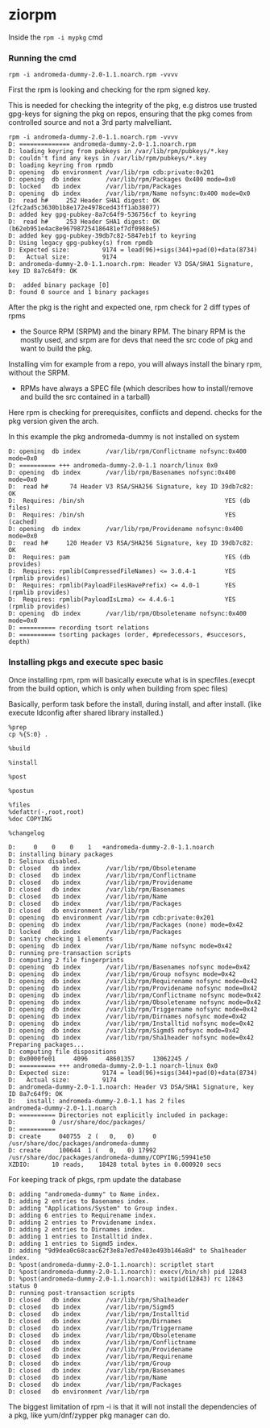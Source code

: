 # ziorpm

Inside the `rpm -i mypkg` cmd


### Running the cmd

`rpm -i andromeda-dummy-2.0-1.1.noarch.rpm -vvvv`

First the rpm is looking and checking for the rpm signed key.

This is needed for checking the integrity of the pkg, e.g distros use trusted gpg-keys for signing the pkg on repos,
 ensuring that the pkg comes from controlled source and not a 3rd party malvelliant.

```console
rpm -i andromeda-dummy-2.0-1.1.noarch.rpm -vvvv
D: ============== andromeda-dummy-2.0-1.1.noarch.rpm
D: loading keyring from pubkeys in /var/lib/rpm/pubkeys/*.key
D: couldn't find any keys in /var/lib/rpm/pubkeys/*.key
D: loading keyring from rpmdb
D: opening  db environment /var/lib/rpm cdb:private:0x201
D: opening  db index       /var/lib/rpm/Packages 0x400 mode=0x0
D: locked   db index       /var/lib/rpm/Packages
D: opening  db index       /var/lib/rpm/Name nofsync:0x400 mode=0x0
D:  read h#     252 Header SHA1 digest: OK (2fc2ad5c3630b1b8e172e4978ced43ff1ab38077)
D: added key gpg-pubkey-8a7c64f9-536756cf to keyring
D:  read h#     253 Header SHA1 digest: OK (b62eb951e4ac8e967987254186481ef7df0988e5)
D: added key gpg-pubkey-39db7c82-5847eb1f to keyring
D: Using legacy gpg-pubkey(s) from rpmdb
D: Expected size:         9174 = lead(96)+sigs(344)+pad(0)+data(8734)
D:   Actual size:         9174
D: andromeda-dummy-2.0-1.1.noarch.rpm: Header V3 DSA/SHA1 Signature, key ID 8a7c64f9: OK
```


```console
D: 	added binary package [0]
D: found 0 source and 1 binary packages
```

After the pkg is the right and expected one,  rpm check for 2 diff types of rpms

- the Source RPM (SRPM) and the binary RPM. The binary RPM is the mostly used, and srpm are for devs that need the src code of pkg and want to build the pkg.

Installing vim for example from a repo, you will always install the binary rpm, without the SRPM.

- RPMs have always a SPEC file (which describes how to install/remove and build the src contained in a tarball)


Here rpm is checking for prerequisites, conflicts and depend. checks for the pkg version given the arch.

In this example the pkg andromeda-dummy is not installed on system

```
D: opening  db index       /var/lib/rpm/Conflictname nofsync:0x400 mode=0x0
D: ========== +++ andromeda-dummy-2.0-1.1 noarch/linux 0x0
D: opening  db index       /var/lib/rpm/Basenames nofsync:0x400 mode=0x0
D:  read h#      74 Header V3 RSA/SHA256 Signature, key ID 39db7c82: OK
D:  Requires: /bin/sh                                       YES (db files)
D:  Requires: /bin/sh                                       YES (cached)
D: opening  db index       /var/lib/rpm/Providename nofsync:0x400 mode=0x0
D:  read h#     120 Header V3 RSA/SHA256 Signature, key ID 39db7c82: OK
D:  Requires: pam                                           YES (db provides)
D:  Requires: rpmlib(CompressedFileNames) <= 3.0.4-1        YES (rpmlib provides)
D:  Requires: rpmlib(PayloadFilesHavePrefix) <= 4.0-1       YES (rpmlib provides)
D:  Requires: rpmlib(PayloadIsLzma) <= 4.4.6-1              YES (rpmlib provides)
D: opening  db index       /var/lib/rpm/Obsoletename nofsync:0x400 mode=0x0
D: ========== recording tsort relations
D: ========== tsorting packages (order, #predecessors, #succesors, depth)
```

### Installing pkgs and execute spec basic


Once installing rpm, rpm will basically execute what is in specfiles.(execpt from the build option, which is only when building from spec files)

Basically, perform task before the install, during install, and after install. (like execute ldconfig after shared library installed.)
```console
%prep
cp %{S:0} .

%build

%install

%post

%postun

%files
%defattr(-,root,root)
%doc COPYING

%changelog
```



```console
D:     0    0    0    1   +andromeda-dummy-2.0-1.1.noarch
D: installing binary packages
D: Selinux disabled.
D: closed   db index       /var/lib/rpm/Obsoletename
D: closed   db index       /var/lib/rpm/Conflictname
D: closed   db index       /var/lib/rpm/Providename
D: closed   db index       /var/lib/rpm/Basenames
D: closed   db index       /var/lib/rpm/Name
D: closed   db index       /var/lib/rpm/Packages
D: closed   db environment /var/lib/rpm
D: opening  db environment /var/lib/rpm cdb:private:0x201
D: opening  db index       /var/lib/rpm/Packages (none) mode=0x42
D: locked   db index       /var/lib/rpm/Packages
D: sanity checking 1 elements
D: opening  db index       /var/lib/rpm/Name nofsync mode=0x42
D: running pre-transaction scripts
D: computing 2 file fingerprints
D: opening  db index       /var/lib/rpm/Basenames nofsync mode=0x42
D: opening  db index       /var/lib/rpm/Group nofsync mode=0x42
D: opening  db index       /var/lib/rpm/Requirename nofsync mode=0x42
D: opening  db index       /var/lib/rpm/Providename nofsync mode=0x42
D: opening  db index       /var/lib/rpm/Conflictname nofsync mode=0x42
D: opening  db index       /var/lib/rpm/Obsoletename nofsync mode=0x42
D: opening  db index       /var/lib/rpm/Triggername nofsync mode=0x42
D: opening  db index       /var/lib/rpm/Dirnames nofsync mode=0x42
D: opening  db index       /var/lib/rpm/Installtid nofsync mode=0x42
D: opening  db index       /var/lib/rpm/Sigmd5 nofsync mode=0x42
D: opening  db index       /var/lib/rpm/Sha1header nofsync mode=0x42
Preparing packages...
D: computing file dispositions
D: 0x0000fe01     4096     48601357     13062245 /
D: ========== +++ andromeda-dummy-2.0-1.1 noarch-linux 0x0
D: Expected size:         9174 = lead(96)+sigs(344)+pad(0)+data(8734)
D:   Actual size:         9174
D: andromeda-dummy-2.0-1.1.noarch: Header V3 DSA/SHA1 Signature, key ID 8a7c64f9: OK
D:   install: andromeda-dummy-2.0-1.1 has 2 files
andromeda-dummy-2.0-1.1.noarch
D: ========== Directories not explicitly included in package:
D:          0 /usr/share/doc/packages/
D: ==========
D: create     040755  2 (   0,   0)     0 /usr/share/doc/packages/andromeda-dummy
D: create     100644  1 (   0,   0) 17992 /usr/share/doc/packages/andromeda-dummy/COPYING;59941e50
XZDIO:      10 reads,    18428 total bytes in 0.000920 secs

```

For keeping track of pkgs, rpm update the database
```console
D: adding "andromeda-dummy" to Name index.
D: adding 2 entries to Basenames index.
D: adding "Applications/System" to Group index.
D: adding 6 entries to Requirename index.
D: adding 2 entries to Providename index.
D: adding 2 entries to Dirnames index.
D: adding 1 entries to Installtid index.
D: adding 1 entries to Sigmd5 index.
D: adding "9d9dea0c68caac62f3e8a7ed7e403e493b146a8d" to Sha1header index.
D: %post(andromeda-dummy-2.0-1.1.noarch): scriptlet start
D: %post(andromeda-dummy-2.0-1.1.noarch): execv(/bin/sh) pid 12843
D: %post(andromeda-dummy-2.0-1.1.noarch): waitpid(12843) rc 12843 status 0
D: running post-transaction scripts
D: closed   db index       /var/lib/rpm/Sha1header
D: closed   db index       /var/lib/rpm/Sigmd5
D: closed   db index       /var/lib/rpm/Installtid
D: closed   db index       /var/lib/rpm/Dirnames
D: closed   db index       /var/lib/rpm/Triggername
D: closed   db index       /var/lib/rpm/Obsoletename
D: closed   db index       /var/lib/rpm/Conflictname
D: closed   db index       /var/lib/rpm/Providename
D: closed   db index       /var/lib/rpm/Requirename
D: closed   db index       /var/lib/rpm/Group
D: closed   db index       /var/lib/rpm/Basenames
D: closed   db index       /var/lib/rpm/Name
D: closed   db index       /var/lib/rpm/Packages
D: closed   db environment /var/lib/rpm
```

The biggest limitation of rpm -i is that it will not install the dependencies of a pkg, like yum/dnf/zypper pkg manager can do.
